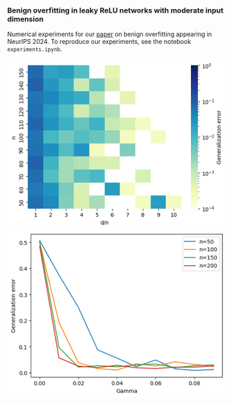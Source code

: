 ### Benign overfitting in leaky ReLU networks with moderate input dimension

Numerical experiments for our [paper](https://arxiv.org/abs/2403.06903) on benign overfitting appearing in NeurIPS 2024. To reproduce our experiments, see the notebook ``experiments.ipynb``.

![](heatmap.png)
![](gamma_plot.png)
